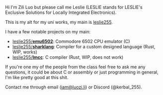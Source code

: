 Hi I'm Zili Luo but please call me Leslie (LESLIE stands for LESLIE's Exclusive Solutions for Locally Integrated Electronics).

This is my alt for my uni works, my main is [leslie255](https://github.com/leslie255).

I have a few notable projects on my main:
- [leslie255/**emu6502**](https://github.com/leslie255/emu6502): Commodore 6502 CPU emulator (C)
- [leslie255/**sharklang**](https://github.com/leslie255/sharklang): Compiler for a custom designed language (Rust, WIP, works)
- [leslie255/**lmcc**](https://github.com/leslie255/lmcc): C compiler (Rust, WIP, does not work)

If you're one my of the people from the class feel free to ask me any questions, it could be about C or assembly or just programming in general, I'm like pretty good at this shit.

Contact me through email ([iam@luozi.li](mailto:iam@luozi.li)) or Discord (@kerbal_255).
